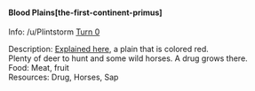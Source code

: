 #### Blood Plains[the-first-continent-primus]

Info: /u/Plintstorm [Turn 0](/r/GodhoodWB/comments/fr5ib1/endless_pantheon_turn_3/fm0it0l/)

Description: [Explained here](https://www.reddit.com/r/GodhoodWB/comments/fr5ib1/endless_pantheon_turn_3/fluhzvi/), a plain that is colored red.  
Plenty of deer to hunt and some wild horses. A drug grows there.  
Food: Meat, fruit  
Resources: Drug, Horses, Sap

